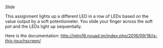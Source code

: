 *Slide*

This assignment lights up a different LED in a row of LEDs based on the value output by a soft potentiometer. You slide your finger across the soft pot and the LEDs light up sequentially.

Here is the documentation: http://intro16.nyuad.im/index.php/2016/09/18/is-this-touchscreen/
